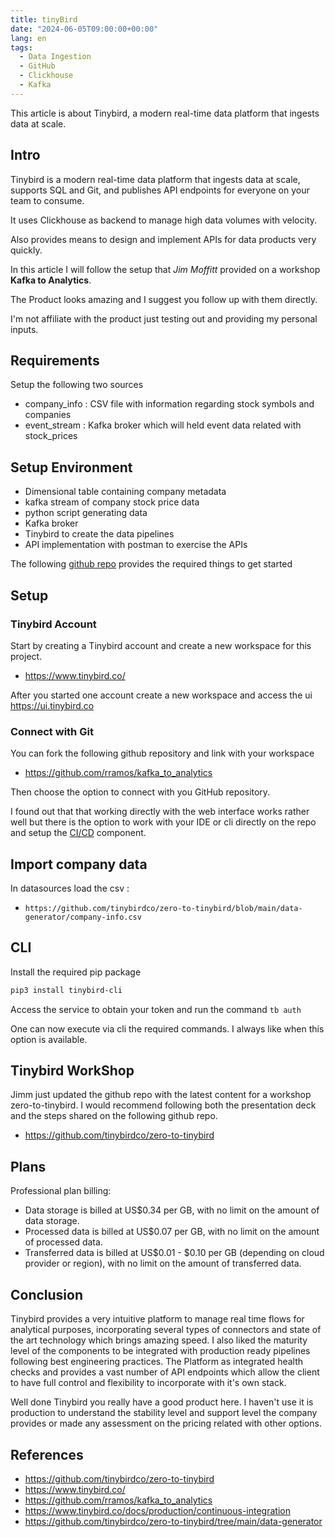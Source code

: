 ```yaml
---
title: tinyBird
date: "2024-06-05T09:00:00+00:00"
lang: en
tags:
  - Data Ingestion
  - GitHub
  - Clickhouse
  - Kafka
---
```


This article is about Tinybird, a modern real-time data platform that ingests data at scale.

## Intro ##

Tinybird is a modern real-time data platform that ingests data at scale, supports SQL and Git, and publishes API endpoints for everyone on your team to consume.

It uses Clickhouse as backend to manage high data volumes with velocity.

Also provides means to design and implement APIs for data products very quickly.

In this article I will follow the setup that *Jim Moffitt* provided on a workshop **Kafka to Analytics**.

The Product looks amazing and I suggest you follow up with them directly.

I'm not affiliate with the product just testing out and providing my personal inputs.

## Requirements ##

Setup the following two sources

* company_info : CSV file with information regarding stock symbols and companies
* event_stream : Kafka broker which will held event data related with stock_prices

## Setup Environment ##

* Dimensional table containing company metadata
* kafka stream of company stock price data
* python script generating data
* Kafka broker
* Tinybird to create the data pipelines
* API implementation with postman to exercise the APIs

The following [github repo](https://github.com/rramos/kafka_to_analytics) provides the required things to get started

## Setup ##

### Tinybird Account ###

Start by creating a Tinybird account and create a new workspace for this project.

* <https://www.tinybird.co/>

After you started one account create a new workspace and access the ui <https://ui.tinybird.co>

### Connect with Git ###

You can fork the following github repository and link with your workspace

* <https://github.com/rramos/kafka_to_analytics>

Then choose the option to connect with you GitHub repository.

I found out that that working directly with the web interface works rather well but there is the option to work with your IDE or cli directly on the repo and setup the [CI/CD](https://www.tinybird.co/docs/production/continuous-integration) component.

## Import company data ##

In datasources load the csv :

* `https://github.com/tinybirdco/zero-to-tinybird/blob/main/data-generator/company-info.csv`

## CLI ##

Install the required pip package

```sh
pip3 install tinybird-cli
```

Access the service to obtain your token and run the command `tb auth`

One can now execute via cli the required commands. I always like when this option is available.

## Tinybird WorkShop ##

Jimm just updated the github repo with the latest content for a workshop zero-to-tinybird.
I would recommend following both the presentation deck and the steps shared on the following github repo.

* <https://github.com/tinybirdco/zero-to-tinybird>

## Plans ##

Professional plan billing:

* Data storage is billed at US$0.34 per GB, with no limit on the amount of data storage.
* Processed data is billed at US$0.07 per GB, with no limit on the amount of processed data.
* Transferred data is billed at US$0.01 - $0.10 per GB (depending on cloud provider or region), with no limit on the amount of transferred data.

## Conclusion ##

Tinybird provides a very intuitive platform to manage real time flows for analytical purposes, incorporating several types of connectors and state of the art technology which brings amazing speed. I also liked the maturity level of the components to be integrated with production ready pipelines following best engineering practices. The Platform as integrated health checks and provides a vast number of API endpoints which allow the client to have full control and flexibility to incorporate with it's own stack.

Well done Tinybird you really have a good product here. I haven't use it is production to understand the stability level and support level the company provides or made any assessment on the pricing related with other options.

## References ##

* <https://github.com/tinybirdco/zero-to-tinybird>
* <https://www.tinybird.co/>
* <https://github.com/rramos/kafka_to_analytics>
* <https://www.tinybird.co/docs/production/continuous-integration>
* <https://github.com/tinybirdco/zero-to-tinybird/tree/main/data-generator>

